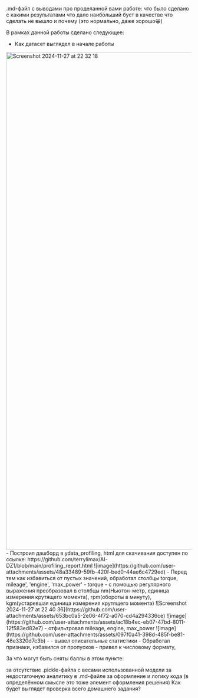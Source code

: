 .md-файл с выводами про проделанной вами работе:
что было сделано
с какими результатами
что дало наибольший буст в качестве
что сделать не вышло и почему (это нормально, даже хорошо😀)

В рамках данной работы сделано следующее: 
- Как датасет выглядел в начале работы
<img width="1351" alt="Screenshot 2024-11-27 at 22 32 18" src="https://github.com/user-attachments/assets/a2cd286f-61d9-471b-9469-fa1b3a3ea105">
- Построил дашборд в ydata_profiling, html для скачивания доступен по ссылке: https://github.com/terrylimax/AI-DZ1/blob/main/profiling_report.html  
  ![image](https://github.com/user-attachments/assets/48a33489-59fb-420f-bed0-44ae6c4729ed)
- Перед тем как избавиться от пустых значений, обработал столбцы torque, mileage', 'engine', 'max_power'  
    - torque - с помощью регулярного выражения преобразовал в столбцы nm(Ньютон-метр, единица измерения крутящего момента), rpm(обороты в минуту), kgm(устаревшая единица измерения крутящего момента)  
  ![Screenshot 2024-11-27 at 22 40 36](https://github.com/user-attachments/assets/653bc0a5-2e06-4f72-a070-cd4a294336ce)
  ![image](https://github.com/user-attachments/assets/ac18b4ec-eb07-47bd-8011-12f583ed82e7)
    - отфильтровал mileage, engine, max_power  
  ![image](https://github.com/user-attachments/assets/097f0a41-398d-485f-be81-46e3320d7c3b)
    - 
- вывел описательные статистики
- Обработал признаки, избавился от пропусков
- привел к числовому формату, 

За что могут быть сняты баллы в этом пункте:

за отсутствие .pickle-файла с весами использованной модели
за недостаточную аналитику в .md-файле
за оформление и логику кода (в определённом смысле это тоже элемент оформления решения)
Как будет выглядет проверка всего домашнего задания?

